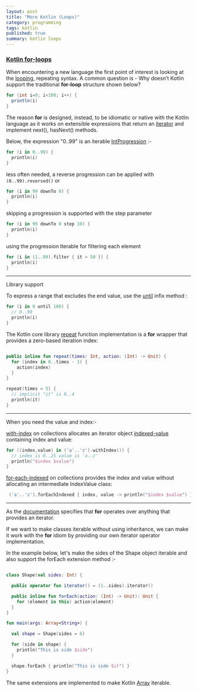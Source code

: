 ```yaml
---
layout: post
title: "More Kotlin (Loops)"
category: programming
tags: kotlin
published: true
summary: kotlin loops
---
```


### [Kotlin for-loops](https://kotlinlang.org/docs/reference/control-flow.html#for-loops)

When encountering a new language the first point of interest is looking at the [looping](http://kotlinlang.org/docs/reference/control-flow.html#for-loops), repeating syntax. A common question is - Why doesn’t Kotlin support the traditional **for-loop** structure shown below?

``` java
for (int i=0; i<100; i++) {
  println(i)
}
```

The reason **for** is designed, instead, to be idiomatic or native with the Kotlin language as it works on extensible expressions that return an [iterator](https://kotlinlang.org/api/latest/jvm/stdlib/kotlin.collections/-iterator/index.html) and implement next(), hasNext() methods.

Below, the expression "0..99" is an iterable [IntProgression](https://kotlinlang.org/api/latest/jvm/stdlib/kotlin.ranges/-int-progression/) :-

```  kotlin
for (i in 0..99) {
  println(i)
}
```

less often needed, a reverse progression can be applied with ```(0..99).reversed()``` or

``` kotlin
for (i in 99 downTo 0) {
  println(i)
}
```

skipping a progression is supported with the step parameter

``` kotlin
for (i in 99 downTo 0 step 10) {
  println(i)
}
```

using the progression Iterable for filtering each element 

``` kotlin
for (i in (1..99).filter { it > 50 }) {
  println(i)
}
```
---

Library support

To express a range that excludes the end value, use the [until](https://kotlinlang.org/api/latest/jvm/stdlib/kotlin.ranges/until.html
) infix method :

``` kotlin
for (i in 0 until 100) {
  // 0..99
  println(i)
}
```

The Kotlin core library [repeat](https://kotlinlang.org/api/latest/jvm/stdlib/kotlin/repeat.html) function implementation is a **for** wrapper that provides a zero-based iteration index:

``` kotlin 

public inline fun repeat(times: Int, action: (Int) -> Unit) {
  for (index in 0..times - 1) {
    action(index)
  }
}
```

``` kotlin
repeat(times = 5) {
  // implicit "it" is 0..4
  println(it)
}
```
---
When you need the value and index:-

[with-index](https://kotlinlang.org/api/latest/jvm/stdlib/kotlin.collections/with-index.html) on collections allocates an iterator object [indexed-value](https://kotlinlang.org/api/latest/jvm/stdlib/kotlin.collections/-indexed-value/index.html) containing index and value: 

``` kotlin
for ((index,value) in ('a'..'z').withIndex()) {
  // index is 0..25 value is 'a..z'
  println("$index $value")
}
```
[for-each-indexed](https://kotlinlang.org/api/latest/jvm/stdlib/kotlin.collections/for-each-indexed.html) on collections provides the index and value without allocating an intermediate IndexValue class:
```kotlin
 ('a'..'z').forEachIndexed { index, value -> println("$index $value") }
```
---

As the [documentation](https://kotlinlang.org/docs/reference/control-flow.html#for-loops) specifies that **for** operates over anything that provides an iterator.

If we want to make classes iterable without using inheritance, we can make it work with the **for** idiom by providing our own iterator operator implementation.

In the example below, let's make the sides of the Shape object iterable and also support the forEach extension method :-

``` kotlin

class Shape(val sides: Int) {

  public operator fun iterator() = (1..sides).iterator() 

  public inline fun forEach(action: (Int) -> Unit): Unit {
    for (element in this) action(element)
  }
}

fun main(args: Array<String>) {

  val shape = Shape(sides = 6)

  for (side in shape) {
    println("This is side $side")
  }

  shape.forEach { println("This is side $it") }
}

```

The same extensions are implemented to make Kotlin [Array](https://github.com/JetBrains/kotlin/blob/1.0.3/core/builtins/native/kotlin/Array.kt#L59) iterable.
